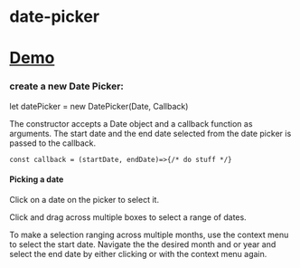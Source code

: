 # date-picker

# [Demo](https://seegg.github.io/date-picker)

### create a new Date Picker:

let datePicker = new DatePicker(Date, Callback)

The constructor accepts a Date object and a callback function as arguments. The start date and the end date selected from the date picker is passed to the callback. 

`const callback = (startDate, endDate)=>{/* do stuff */}`


#### Picking a date

Click on a date on the picker to select it.

Click and drag across multiple boxes to select a range of dates.

To make a selection ranging across multiple months, use the context menu to select the start date. Navigate the the desired month and or year and select the end date by either clicking or with the context menu again.
